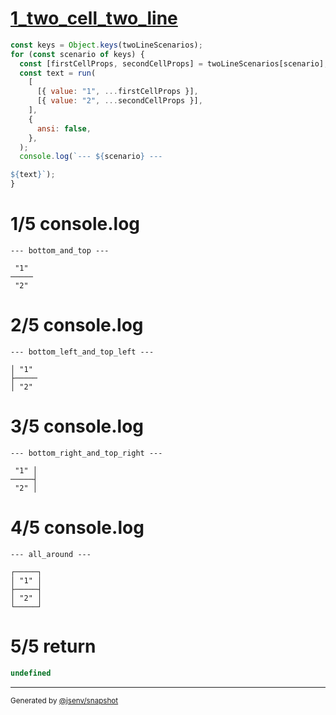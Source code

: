 # [1_two_cell_two_line](../../table_two_cell.test.mjs#L94)

```js
const keys = Object.keys(twoLineScenarios);
for (const scenario of keys) {
  const [firstCellProps, secondCellProps] = twoLineScenarios[scenario];
  const text = run(
    [
      [{ value: "1", ...firstCellProps }],
      [{ value: "2", ...secondCellProps }],
    ],
    {
      ansi: false,
    },
  );
  console.log(`--- ${scenario} ---

${text}`);
}
```

# 1/5 console.log

```console
--- bottom_and_top ---

 "1" 
─────
 "2" 
```

# 2/5 console.log

```console
--- bottom_left_and_top_left ---

│ "1" 
├─────
│ "2" 
```

# 3/5 console.log

```console
--- bottom_right_and_top_right ---

 "1" │
─────┤
 "2" │
```

# 4/5 console.log

```console
--- all_around ---

┌─────┐
│ "1" │
├─────┤
│ "2" │
└─────┘
```

# 5/5 return

```js
undefined
```

---

<sub>
  Generated by <a href="https://github.com/jsenv/core/tree/main/packages/independent/snapshot">@jsenv/snapshot</a>
</sub>
